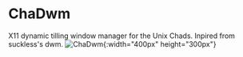 # ChaDwm
X11 dynamic tilling window manager for the Unix Chads. Inpired from suckless's dwm.
![ChaDwm](https://en.meming.world/images/en/1/18/Giga_Chad.jpg){:width="400px" height="300px"}

